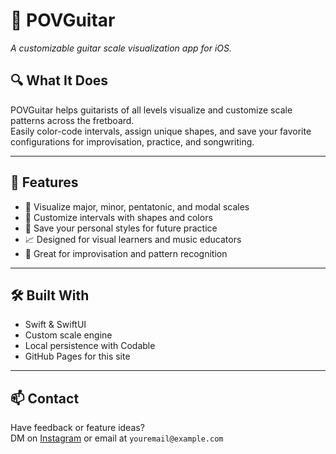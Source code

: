# 🎸 POVGuitar

*A customizable guitar scale visualization app for iOS.*

## 🔍 What It Does

POVGuitar helps guitarists of all levels visualize and customize scale patterns across the fretboard.  
Easily color-code intervals, assign unique shapes, and save your favorite configurations for improvisation, practice, and songwriting.

---

## 🚀 Features

- 🎯 Visualize major, minor, pentatonic, and modal scales  
- 🎨 Customize intervals with shapes and colors  
- 💾 Save your personal styles for future practice  
- 📈 Designed for visual learners and music educators  
- 🎸 Great for improvisation and pattern recognition

---

## 🛠️ Built With

- Swift & SwiftUI  
- Custom scale engine  
- Local persistence with Codable  
- GitHub Pages for this site

---

## 📫 Contact

Have feedback or feature ideas?  
DM on [Instagram](https://instagram.com/yourprofile) or email at `youremail@example.com`


